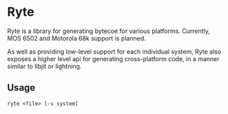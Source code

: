 # Ryte

Ryte is a library for generating bytecoe for various platforms.
Currently, MOS 6502 and Motorola 68k support is planned.

As well as providing low-level support for each individual system,
Ryte also exposes a higher level api for generating cross-platform
code, in a manner similar to libjit or lightning.

## Usage
`ryte <file> [-s system]`
